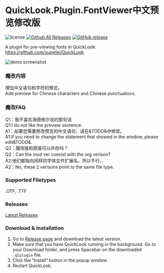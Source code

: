 # QuickLook.Plugin.FontViewer中文预览修改版
![license](https://img.shields.io/github/license/jeremyhart/QuickLook.Plugin.FontViewer.svg)
[![Github All Releases](https://img.shields.io/github/downloads/jeremyhart/QuickLook.Plugin.FontViewer/total.svg)](https://github.com/jeremyhart/QuickLook.Plugin.FontViewer/releases)
[![GitHub release](https://img.shields.io/github/release/jeremyhart/QuickLook.Plugin.HelixViewer/all.svg)](https://github.com/jeremyhart/QuickLook.Plugin.HelixViewer)

A plugin for pre-viewing fonts in QuickLook: https://github.com/xupefei/QuickLook  

![demo screenshot](/img/demo.jpg)

### 魔改内容
 增加中文语句和字符的预览。<br>
 Add preview for Chinese characters and Chinese punctuations.<br>

### 魔改FAQ
 Q1：我不喜欢海德格尔说的那句话<br>
 Q1:I do not like the preview sentence.<br>
 A1：如果您需要修改预览的中文语句，请在&TODO&中修改。<br>
 A1:If you need to change the statement that showed in the window, please edit&TODO&.<br>
 Q2：魔改版和原版可以共存吗？<br>
 Q2：Can the mod ver coexist with the org verison?<br>
 A2:他们都指向同样的字体文件扩展名，所以不行。<br>
 A2：No, these 2 verisons point to the same file type.<br>

### Supported Filetypes  
.OTF, .TTF

### Releases
[Latest Releases][1]

### Download & Installation
1. Go to [Release page][1] and download the latest version.
2. Make sure that you have QuickLook running in the background. Go to your Download folder, and press <key>Spacebar</key> on the downloaded `.qlplugin` file.
3. Click the “Install” button in the popup window.
4. Restart QuickLook.

[1]:https://github.com/jeremyhart/QuickLook.Plugin.FontViewer/releases
